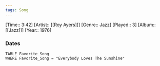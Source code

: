 ```yaml
---
tags: Song  
---
```

[Time:: 3:42]
[Artist:: [[Roy Ayers]]]
[Genre:: Jazz]
[Played:: 3]
[Album:: [[Jazz]]]
[Year:: 1976]
### Dates
````dataview
TABLE Favorite_Song
WHERE Favorite_Song = "Everybody Loves The Sunshine"
````